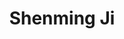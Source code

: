 ---
# Display name
title: Shenming Ji

# Full Name (for SEO)
first_name: Shenming
last_name: Ji

# Is this the primary user of the site?
superuser: false

# Role/position
role: Undergraduate Student (2024 Summer)

# Organizations/Affiliations
organizations:
  - name: Xi’an Jiaotong-Liverpool University
    url: ''

external_link: https://shenming-ji.github.io/

# Highlight the author in author lists? (true/false)
highlight_name: true

# Organizational groups that you belong to (for People widget)
#   Set this to `[]` or comment out if you are not using People widget.
user_groups:
  - Alumni

start_date: 202406
---